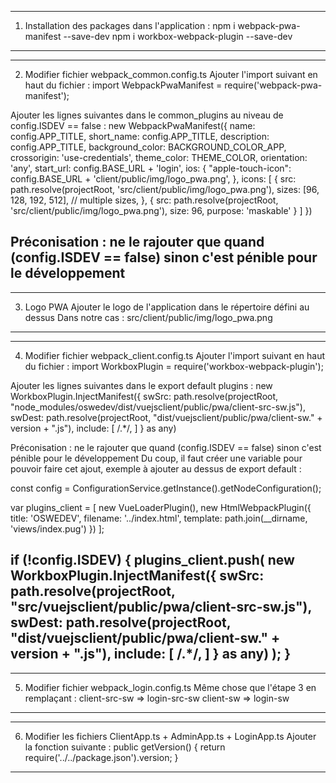 <!-- INITIALISER PWA DANS APPLI -->
----------------------------------------------------------------------------------------------------------------------------------
1. Installation des packages dans l'application :
npm i webpack-pwa-manifest --save-dev
npm i workbox-webpack-plugin --save-dev
----------------------------------------------------------------------------------------------------------------------------------


----------------------------------------------------------------------------------------------------------------------------------
2. Modifier fichier webpack_common.config.ts
Ajouter l'import suivant en haut du fichier :
import WebpackPwaManifest = require('webpack-pwa-manifest');

Ajouter les lignes suivantes dans le common_plugins au niveau de config.ISDEV == false :
new WebpackPwaManifest({
    name: config.APP_TITLE,
    short_name: config.APP_TITLE,
    description: config.APP_TITLE,
    background_color: BACKGROUND_COLOR_APP,
    crossorigin: 'use-credentials',
    theme_color: THEME_COLOR,
    orientation: 'any',
    start_url: config.BASE_URL + 'login',
    ios: {
        "apple-touch-icon": config.BASE_URL + 'client/public/img/logo_pwa.png',
    },
    icons: [
        {
            src: path.resolve(projectRoot, 'src/client/public/img/logo_pwa.png'),
            sizes: [96, 128, 192, 512], // multiple sizes,
        },
        {
            src: path.resolve(projectRoot, 'src/client/public/img/logo_pwa.png'),
            size: 96,
            purpose: 'maskable'
        }
    ]
})

Préconisation : ne le rajouter que quand (config.ISDEV == false) sinon c'est pénible pour le développement
----------------------------------------------------------------------------------------------------------------------------------


----------------------------------------------------------------------------------------------------------------------------------
3. Logo PWA
Ajouter le logo de l'application dans le répertoire défini au dessus
Dans notre cas : src/client/public/img/logo_pwa.png
----------------------------------------------------------------------------------------------------------------------------------


----------------------------------------------------------------------------------------------------------------------------------
4. Modifier fichier webpack_client.config.ts
Ajouter l'import suivant en haut du fichier :
import WorkboxPlugin = require('workbox-webpack-plugin');

Ajouter les lignes suivantes dans le export default plugins :
new WorkboxPlugin.InjectManifest({
    swSrc: path.resolve(projectRoot, "node_modules/oswedev/dist/vuejsclient/public/pwa/client-src-sw.js"),
    swDest: path.resolve(projectRoot, "dist/vuejsclient/public/pwa/client-sw." + version + ".js"),
    include: [
        /.*/,
    ]
} as any)

Préconisation : ne le rajouter que quand (config.ISDEV == false) sinon c'est pénible pour le développement
Du coup, il faut créer une variable pour pouvoir faire cet ajout, exemple à ajouter au dessus de export default :

const config = ConfigurationService.getInstance().getNodeConfiguration();

var plugins_client = [
    new VueLoaderPlugin(),
    new HtmlWebpackPlugin({
        title: 'OSWEDEV',
        filename: '../index.html',
        template: path.join(__dirname, 'views/index.pug')
    })
];

if (!config.ISDEV) {
    plugins_client.push(
        new WorkboxPlugin.InjectManifest({
            swSrc: path.resolve(projectRoot, "src/vuejsclient/public/pwa/client-src-sw.js"),
            swDest: path.resolve(projectRoot, "dist/vuejsclient/public/pwa/client-sw." + version + ".js"),
            include: [
                /.*/,
            ]
        } as any)
    );
}
----------------------------------------------------------------------------------------------------------------------------------


----------------------------------------------------------------------------------------------------------------------------------
5. Modifier fichier webpack_login.config.ts
Même chose que l'étape 3 en remplaçant :
client-src-sw => login-src-sw
client-sw => login-sw
----------------------------------------------------------------------------------------------------------------------------------


----------------------------------------------------------------------------------------------------------------------------------
6. Modifier les fichiers ClientApp.ts + AdminApp.ts + LoginApp.ts
Ajouter la fonction suivante : 
public getVersion() {
    return require('../../package.json').version;
}
----------------------------------------------------------------------------------------------------------------------------------